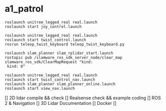 # a1_patrol

```
roslaunch unitree_legged_real real.launch
roslaunch start joy_control.launch
```

```
roslaunch unitree_legged_real real.launch
roslaunch start twist_control.launch
rosrun teleop_twist_keyboard teleop_twist_keyboard.py
```

```
roslaunch slam_planner slam_rplidar_start.launch
rostopic pub /slamware_ros_sdk_server_node/clear_map slamware_ros_sdk/ClearMapRequest "kind:
 kind: 0"
```

```
roslaunch unitree_legged_real real.launch
roslaunch start twist_control_nav.launch
roslaunch slam_planner slam_planner_online.launch
roslaunch start view_nav.launch
```

[] 2D lidar compile && check
[] Realsense check && example coding
[] ROS 2 & Navigation
[] 3D Lidar Documentation
[] Docker
[] 